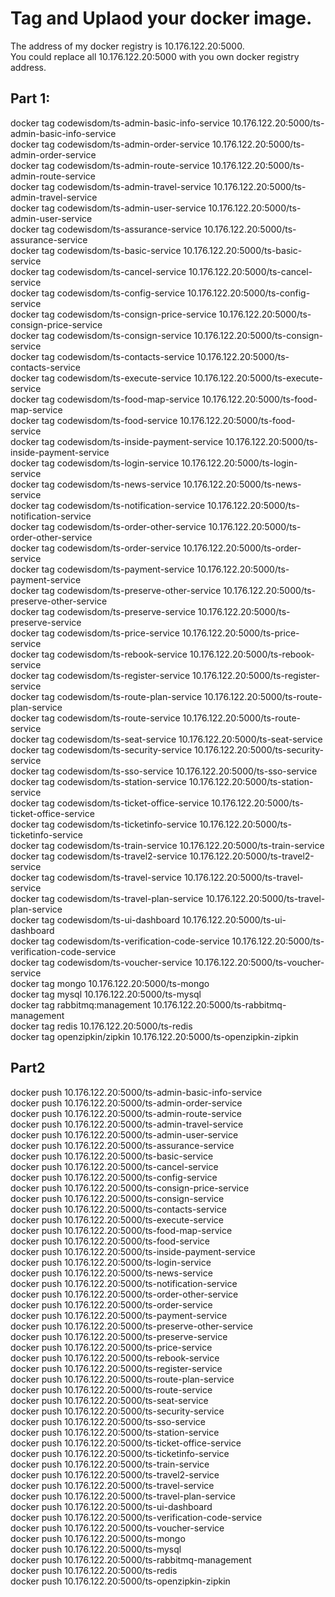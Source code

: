 # Tag and Uplaod your docker image.
The address of my docker registry is 10.176.122.20:5000.    
You could replace all 10.176.122.20:5000 with you own docker registry address.    

## Part 1:
docker tag codewisdom/ts-admin-basic-info-service 10.176.122.20:5000/ts-admin-basic-info-service    
docker tag codewisdom/ts-admin-order-service 10.176.122.20:5000/ts-admin-order-service    
docker tag codewisdom/ts-admin-route-service 10.176.122.20:5000/ts-admin-route-service    
docker tag codewisdom/ts-admin-travel-service 10.176.122.20:5000/ts-admin-travel-service    
docker tag codewisdom/ts-admin-user-service 10.176.122.20:5000/ts-admin-user-service    
docker tag codewisdom/ts-assurance-service 10.176.122.20:5000/ts-assurance-service    
docker tag codewisdom/ts-basic-service 10.176.122.20:5000/ts-basic-service    
docker tag codewisdom/ts-cancel-service 10.176.122.20:5000/ts-cancel-service    
docker tag codewisdom/ts-config-service 10.176.122.20:5000/ts-config-service    
docker tag codewisdom/ts-consign-price-service 10.176.122.20:5000/ts-consign-price-service    
docker tag codewisdom/ts-consign-service 10.176.122.20:5000/ts-consign-service    
docker tag codewisdom/ts-contacts-service 10.176.122.20:5000/ts-contacts-service    
docker tag codewisdom/ts-execute-service 10.176.122.20:5000/ts-execute-service    
docker tag codewisdom/ts-food-map-service 10.176.122.20:5000/ts-food-map-service    
docker tag codewisdom/ts-food-service 10.176.122.20:5000/ts-food-service    
docker tag codewisdom/ts-inside-payment-service 10.176.122.20:5000/ts-inside-payment-service    
docker tag codewisdom/ts-login-service 10.176.122.20:5000/ts-login-service    
docker tag codewisdom/ts-news-service 10.176.122.20:5000/ts-news-service    
docker tag codewisdom/ts-notification-service 10.176.122.20:5000/ts-notification-service    
docker tag codewisdom/ts-order-other-service 10.176.122.20:5000/ts-order-other-service    
docker tag codewisdom/ts-order-service 10.176.122.20:5000/ts-order-service    
docker tag codewisdom/ts-payment-service 10.176.122.20:5000/ts-payment-service    
docker tag codewisdom/ts-preserve-other-service 10.176.122.20:5000/ts-preserve-other-service    
docker tag codewisdom/ts-preserve-service 10.176.122.20:5000/ts-preserve-service    
docker tag codewisdom/ts-price-service 10.176.122.20:5000/ts-price-service    
docker tag codewisdom/ts-rebook-service 10.176.122.20:5000/ts-rebook-service    
docker tag codewisdom/ts-register-service 10.176.122.20:5000/ts-register-service    
docker tag codewisdom/ts-route-plan-service 10.176.122.20:5000/ts-route-plan-service    
docker tag codewisdom/ts-route-service 10.176.122.20:5000/ts-route-service    
docker tag codewisdom/ts-seat-service 10.176.122.20:5000/ts-seat-service    
docker tag codewisdom/ts-security-service 10.176.122.20:5000/ts-security-service    
docker tag codewisdom/ts-sso-service 10.176.122.20:5000/ts-sso-service    
docker tag codewisdom/ts-station-service 10.176.122.20:5000/ts-station-service    
docker tag codewisdom/ts-ticket-office-service 10.176.122.20:5000/ts-ticket-office-service    
docker tag codewisdom/ts-ticketinfo-service 10.176.122.20:5000/ts-ticketinfo-service    
docker tag codewisdom/ts-train-service 10.176.122.20:5000/ts-train-service    
docker tag codewisdom/ts-travel2-service 10.176.122.20:5000/ts-travel2-service    
docker tag codewisdom/ts-travel-service 10.176.122.20:5000/ts-travel-service    
docker tag codewisdom/ts-travel-plan-service 10.176.122.20:5000/ts-travel-plan-service    
docker tag codewisdom/ts-ui-dashboard 10.176.122.20:5000/ts-ui-dashboard    
docker tag codewisdom/ts-verification-code-service 10.176.122.20:5000/ts-verification-code-service    
docker tag codewisdom/ts-voucher-service 10.176.122.20:5000/ts-voucher-service    
docker tag mongo 10.176.122.20:5000/ts-mongo    
docker tag mysql 10.176.122.20:5000/ts-mysql    
docker tag rabbitmq:management 10.176.122.20:5000/ts-rabbitmq-management    
docker tag redis 10.176.122.20:5000/ts-redis    
docker tag openzipkin/zipkin 10.176.122.20:5000/ts-openzipkin-zipkin    

## Part2
docker push 10.176.122.20:5000/ts-admin-basic-info-service    
docker push 10.176.122.20:5000/ts-admin-order-service    
docker push 10.176.122.20:5000/ts-admin-route-service    
docker push 10.176.122.20:5000/ts-admin-travel-service    
docker push 10.176.122.20:5000/ts-admin-user-service    
docker push 10.176.122.20:5000/ts-assurance-service    
docker push 10.176.122.20:5000/ts-basic-service    
docker push 10.176.122.20:5000/ts-cancel-service    
docker push 10.176.122.20:5000/ts-config-service    
docker push 10.176.122.20:5000/ts-consign-price-service    
docker push 10.176.122.20:5000/ts-consign-service    
docker push 10.176.122.20:5000/ts-contacts-service    
docker push 10.176.122.20:5000/ts-execute-service    
docker push 10.176.122.20:5000/ts-food-map-service    
docker push 10.176.122.20:5000/ts-food-service    
docker push 10.176.122.20:5000/ts-inside-payment-service    
docker push 10.176.122.20:5000/ts-login-service    
docker push 10.176.122.20:5000/ts-news-service    
docker push 10.176.122.20:5000/ts-notification-service    
docker push 10.176.122.20:5000/ts-order-other-service    
docker push 10.176.122.20:5000/ts-order-service    
docker push 10.176.122.20:5000/ts-payment-service    
docker push 10.176.122.20:5000/ts-preserve-other-service    
docker push 10.176.122.20:5000/ts-preserve-service    
docker push 10.176.122.20:5000/ts-price-service    
docker push 10.176.122.20:5000/ts-rebook-service    
docker push 10.176.122.20:5000/ts-register-service    
docker push 10.176.122.20:5000/ts-route-plan-service    
docker push 10.176.122.20:5000/ts-route-service    
docker push 10.176.122.20:5000/ts-seat-service    
docker push 10.176.122.20:5000/ts-security-service    
docker push 10.176.122.20:5000/ts-sso-service    
docker push 10.176.122.20:5000/ts-station-service    
docker push 10.176.122.20:5000/ts-ticket-office-service    
docker push 10.176.122.20:5000/ts-ticketinfo-service    
docker push 10.176.122.20:5000/ts-train-service    
docker push 10.176.122.20:5000/ts-travel2-service    
docker push 10.176.122.20:5000/ts-travel-service     
docker push 10.176.122.20:5000/ts-travel-plan-service    
docker push 10.176.122.20:5000/ts-ui-dashboard    
docker push 10.176.122.20:5000/ts-verification-code-service    
docker push 10.176.122.20:5000/ts-voucher-service    
docker push 10.176.122.20:5000/ts-mongo    
docker push 10.176.122.20:5000/ts-mysql    
docker push 10.176.122.20:5000/ts-rabbitmq-management    
docker push 10.176.122.20:5000/ts-redis    
docker push 10.176.122.20:5000/ts-openzipkin-zipkin    